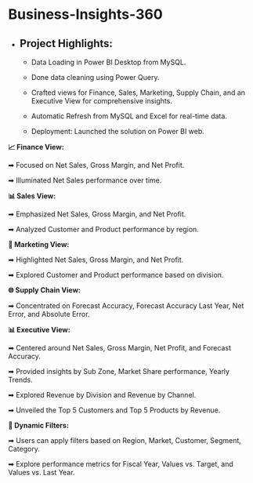 # Business-Insights-360

- ## Project Highlights:

    - Data Loading in Power BI Desktop from MySQL.

    - Done data cleaning using Power Query.

    - Crafted views for Finance, Sales, Marketing, Supply Chain, and an Executive View for comprehensive insights.
  
    - Automatic Refresh from MySQL and Excel for real-time data.

    - Deployment: Launched the solution on Power BI web.

**📈 Finance View:** 

➡ Focused on Net Sales, Gross Margin, and Net Profit.

➡ Illuminated Net Sales performance over time.


**📊 Sales View:** 

➡ Emphasized Net Sales, Gross Margin, and Net Profit.

➡ Analyzed Customer and Product performance by region.


**📣 Marketing View:** 

➡ Highlighted Net Sales, Gross Margin, and Net Profit.

➡ Explored Customer and Product performance based on division.


**🌐 Supply Chain View:** 

➡ Concentrated on Forecast Accuracy, Forecast Accuracy Last Year, Net Error, and Absolute Error.


**📊 Executive View:** 

➡ Centered around Net Sales, Gross Margin, Net Profit, and Forecast Accuracy.

➡ Provided insights by Sub Zone, Market Share performance, Yearly Trends.

➡ Explored Revenue by Division and Revenue by Channel.

➡ Unveiled the Top 5 Customers and Top 5 Products by Revenue.



**🎯 Dynamic Filters:** 

➡ Users can apply filters based on Region, Market, Customer, Segment, Category.

➡ Explore performance metrics for Fiscal Year, Values vs. Target, and Values vs. Last Year.

